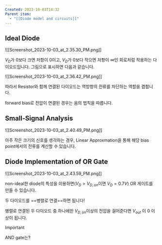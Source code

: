 ```yaml
---
Created: 2023-10-03T14:32
Parent item:
  - "[[Diode model and circuits]]"
---
```

## Ideal Diode

![[Screenshot_2023-10-03_at_2.35.30_PM.png]]

$V_D$﻿가 0보다 크면 저항이 0이고, $V_D$﻿가 0보다 작으면 저항이 $\infty$﻿인 회로처럼 작용하는 다이오드입니다. 그림으로 표시하면 다음과 같습니다.

![[Screenshot_2023-10-03_at_2.36.42_PM.png]]

따라서 Resistor와 함께 연결된 다이오드는 역방향의 전류를 차단하는 역할을 겸합니다.

forward bias로 전압이 연결된 경우는 옴의 법칙을 따릅니다.

## Small-Signal Analysis

![[Screenshot_2023-10-03_at_2.40.49_PM.png]]

아주 작은 크기의 신호를 생각하는 경우, Linear Approxmation을 통해 해당 bias point에서의 전류를 계산할 수 있습니다.

## Diode Implementation of OR Gate

![[Screenshot_2023-10-03_at_2.43.59_PM.png]]

non-ideal한 diode의 특성을 이용하면($V_D>V_{D,on}$﻿이면 $V_D=0.7V$﻿) OR 게이트를 만들 수 있습니다.

두 다이오드를 ==병렬로 연결==하면 됩니다!

병렬로 연결된 두 다이오드 중 하나에만 $V_{D,on}$﻿이상의 전압을 걸어준다면 $V_{out}$﻿ 이 0 이상이 됩니다.

> [!important]  
> AND gate는?